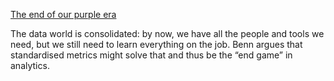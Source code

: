 [The end of our purple era](https://benn.substack.com/p/the-end-of-our-purple-era)

The data world is consolidated: by now, we have all the people and tools we need, but we still need to learn everything on the job. Benn argues that standardised metrics might solve that and thus be the “end game” in analytics.